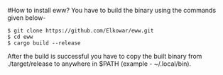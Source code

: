 #How to install eww?
You have to build the binary using the commands given below-

```
$ git clone https://github.com/Elkowar/eww.git
$ cd eww
$ cargo build --release
```

After the build is successful you have to copy the built binary from ./target/release to anywhere in \$PATH (example - ~/.local/bin).
